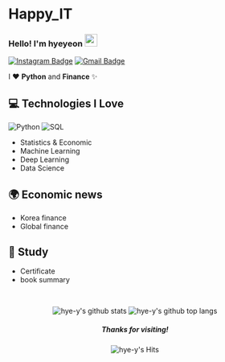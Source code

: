 # Happy_IT
### Hello! I'm hyeyeon <img src="https://media.giphy.com/media/hvRJCLFzcasrR4ia7z/giphy.gif" width="25px">
[![Instagram Badge](https://img.shields.io/badge/Instagram-dd2a7b?style=flat-square&logo=Instagram&logoColor=white)](https://www.instagram.com/happy_eon_)
[![Gmail Badge](https://img.shields.io/badge/Gmail-4285f4?style=flat-square&logo=Gmail&logoColor=white&link=mailto:abc1004829@gmail.com)](mailto:abc1004829@gmail.com)

I ❤️ **Python** and **Finance** ✨


## 💻 Technologies I Love
 <img alt="Python" src="https://img.shields.io/badge/python%20-%2314354C.svg?&style=flat-square&logo=python&logoColor=blue"/> 
    <img alt="SQL" src="https://img.shields.io/badge/MySQL-005C84?style=flat-square&logo=mysql&logoColor=white"/>      

- Statistics & Economic
- Machine Learning
- Deep Learning
- Data Science

## 🌍 Economic news
- Korea finance
- Global finance

## 📝 Study
- Certificate
- book summary


<br/>

<div align=center>

![hye-y's github stats](https://github-readme-stats.vercel.app/api?username=hye-y&theme=react&show_icons=true,prs&cache_seconds=1800)
![hye-y's github top langs](https://github-readme-stats.vercel.app/api/top-langs/?username=hye-y&theme=react&show_icons=true)
</div>

<div align=center>
	
##### Thanks for visiting!
![hye-y's Hits](https://hits.seeyoufarm.com/api/count/incr/badge.svg?url=https%3A%2F%2Fgithub.com%2Fhye-y1212%2Fhit-counter)
</div>
